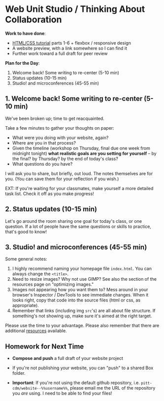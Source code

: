 # Web Unit Studio / Thinking About Collaboration

**Work to have done**:

* [HTML/CSS tutorial](http://web.archive.org/web/20190213013947/https://internetingishard.com/html-and-css/) parts 1-6 + flexbox / responsive design
* A website preview, with a link somewhere so I can find it
* Further work toward a full draft for peer review

**Plan for the Day**:

1. Welcome back! Some writing to re-center (5-10 min)
2. Status updates (10-15 min)
3. Studio! and microconferences (45-55 min)

## 1. Welcome back! Some writing to re-center (5-10 min)

We've been broken up; time to get reacquainted.

<div class="alert alert-success">
Take a few minutes to gather your thoughts on paper: <ul>
<li>What were you doing with your website, again?</li><li>Where are you in that process?</li>
<li>Given the timeline (workshop on Thursday, final due one week from midnight tonight) <strong>what realistic goals are you setting for yourself</strong> – by the final? by Thursday? by the end of today's class?</li>
<li>What questions do you have?</li></ul>
</div>

I will ask you to share, but briefly, out loud. The notes themselves are for you. (You can save them for your reflection if you wish.)

EXT: If you're waiting for your classmates, make yourself a more detailed task list. Check it off as you make progress! 

## 2. Status updates (10-15 min)

Let's go around the room sharing one goal for today's class, or one question. If a lot of people have the same questions or skills to practice, that's good to know!


## 3. Studio! and microconferences (45-55 min)

Some general notes:

1. I highly recommend naming your homepage file `index.html`. You can always change the `<title>`.
2. Need to resize images? Why not use GIMP? See also the section of the resources page on "optimizing images."
3. Images not appearing how you want them to? Mess around in your browser's Inspector / DevTools to see immediate changes. When it looks right, copy that code into the source files (html or css, as appropriate).
4. Remember that links (including img `src`'s) are all about file structure. If something's not showing up, make sure it's aimed at the right target.

Please use the time to your advantage. Please also remember that there are additional [resources]({{site.github.url}}/resources) available.


## Homework for Next Time

* **Compose and push** a full draft of your website project
 - If you're not publishing your website, you can "push" to a shared Box folder.
* **Important**: If you're not using the default github repository, i.e. `pitt-cdm/website--%%username%%`, please email me the URL of the repository you _are_ using. I need to be able to find your files!
